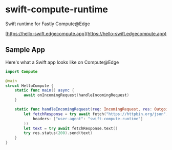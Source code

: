 # swift-compute-runtime

Swift runtime for Fastly Compute@Edge

[https://hello-swift.edgecompute.app](https://hello-swift.edgecompute.app)

## Sample App

Here's what a Swift app looks like on Compute@Edge

```swift
import Compute

@main
struct HelloCompute {
    static func main() async {
        await onIncomingRequest(handleIncomingRequest)
    }

    static func handleIncomingRequest(req: IncomingRequest, res: OutgoingResponse) async throws {
        let fetchResponse = try await fetch("https://httpbin.org/json", .options(
            headers: ["user-agent": "swift-compute-runtime"]
        ))
        let text = try await fetchResponse.text()
        try res.status(200).send(text)
    }
}
```
